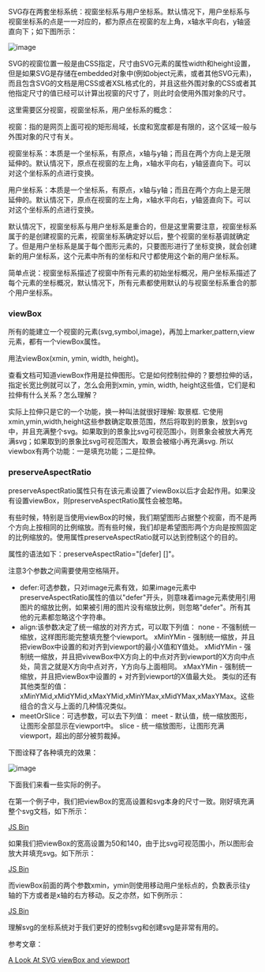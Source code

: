 SVG存在两套坐标系统：视窗坐标系与用户坐标系。默认情况下，用户坐标系与视窗坐标系的点是一一对应的，都为原点在视窗的左上角，x轴水平向右，y轴竖直向下；如下图所示： 

![image](https://developer.mozilla.org/@api/deki/files/78/=Canvas_default_grid.png)

SVG的视窗位置一般是由CSS指定，尺寸由SVG元素的属性width和height设置，但是如果SVG是存储在embedded对象中(例如object元素，或者其他SVG元素)，而且包含SVG的文档是用CSS或者XSL格式化的，并且这些外围对象的CSS或者其他指定尺寸的值已经可以计算出视窗的尺寸了，则此时会使用外围对象的尺寸。

这里需要区分视窗，视窗坐标系，用户坐标系的概念：

视窗：指的是网页上面可视的矩形局域，长度和宽度都是有限的，这个区域一般与外围对象的尺寸有关。

视窗坐标系：本质是一个坐标系，有原点，x轴与y轴；而且在两个方向上是无限延伸的。默认情况下，原点在视窗的左上角，x轴水平向右，y轴竖直向下。可以对这个坐标系的点进行变换。

用户坐标系：本质是一个坐标系，有原点，x轴与y轴；而且在两个方向上是无限延伸的。默认情况下，原点在视窗的左上角，x轴水平向右，y轴竖直向下。可以对这个坐标系的点进行变换。

默认情况下，视窗坐标系与用户坐标系是重合的，但是这里需要注意，视窗坐标系属于的是创建视窗的元素，视窗坐标系确定好以后，整个视窗的坐标基调就确定了。但是用户坐标系是属于每个图形元素的，只要图形进行了坐标变换，就会创建新的用户坐标系，这个元素中所有的坐标和尺寸都使用这个新的用户坐标系。

简单点说：视窗坐标系描述了视窗中所有元素的初始坐标概况，用户坐标系描述了每个元素的坐标概况，默认情况下，所有元素都使用默认的与视窗坐标系重合的那个用户坐标系。

### viewBox

所有的能建立一个视窗的元素(svg,symbol,image)，再加上marker,pattern,view元素，都有一个viewBox属性。

用法viewBox(xmin, ymin, width, height)。
查看文档可知道viewBox作用是拉伸图形。它是如何控制拉伸的？要想拉伸的话，指定长宽比例就可以了，怎么会用到xmin, ymin, width, height这些值，它们是和拉伸有什么关系？怎么理解？
实际上拉伸只是它的一个功能，换一种叫法就很好理解: 取景框. 它使用xmin,ymin,width,height这些参数确定取景范围，然后将取到的景象，放到svg中，并且充满整个svg。如果取到的景象比svg可视范围小，则景象会被放大再充满svg；如果取到的景象比svg可视范围大，取景会被缩小再充满svg. 所以viewbox有两个功能：一是填充功能；二是拉伸。
### preserveAspectRatio
preserveAspectRatio属性只有在该元素设置了viewBox以后才会起作用。如果没有设置viewBox，则preserveAspectRatio属性会被忽略。
有些时候，特别是当使用viewBox的时候，我们期望图形占据整个视窗，而不是两个方向上按相同的比例缩放。而有些时候，我们却是希望图形两个方向是按照固定的比例缩放的。使用属性preserveAspectRatio就可以达到控制这个的目的。

属性的语法如下：preserveAspectRatio="[defer] <align> [<meetOrSlice>]"。

注意3个参数之间需要使用空格隔开。

* defer:可选参数，只对image元素有效，如果image元素中preserveAspectRatio属性的值以"defer"开头，则意味着image元素使用引用图片的缩放比例，如果被引用的图片没有缩放比例，则忽略"defer"。所有其他的元素都忽略这个字符串。
* align:该参数决定了统一缩放的对齐方式，可以取下列值：
  none - 不强制统一缩放，这样图形能完整填充整个viewport。
  xMinYMin - 强制统一缩放，并且把viewBox中设置的<min-x>和<min-y>对齐到viewport的最小X值和Y值处。
  xMidYMin - 强制统一缩放，并且把vivewBox中X方向上的中点对齐到viewport的X方向中点处，简言之就是X方向中点对齐，Y方向与上面相同。
  xMaxYMin - 强制统一缩放，并且把viewBox中设置的<min-x> + <width>对齐到viewport的X值最大处。
  类似的还有其他类型的值：xMinYMid,xMidYMid,xMaxYMid,xMinYMax,xMidYMax,xMaxYMax。这些组合的含义与上面的几种情况类似。
* meetOrSlice：可选参数，可以去下列值：
  meet - 默认值，统一缩放图形，让图形全部显示在viewport中。
  slice - 统一缩放图形，让图形充满viewport，超出的部分被剪裁掉。
  
下图诠释了各种填充的效果：

![image](http://images.cnblogs.com/cnblogs_com/dxy1982/preserveAspectRatio.png)

下面我们来看一些实际的例子。

在第一个例子中，我们把viewBox的宽高设置和svg本身的尺寸一致。刚好填充满整个svg文档，如下所示：

<a class="jsbin-embed" href="http://jsbin.com/luhewequvoge/1/embed?html,output">JS Bin</a><script src="http://static.jsbin.com/js/embed.js"></script>

如果我们把viewBox的宽高设置为50和140，由于比svg可视范围小，所以图形会放大并填充svg。如下所示：

<a class="jsbin-embed" href="http://jsbin.com/lifenulitoge/1/embed?html,output">JS Bin</a><script src="http://static.jsbin.com/js/embed.js"></script>

而viewBox前面的两个参数xmin，ymin则使用移动用户坐标点的，负数表示往y轴的下方或者是x轴的右方移动。反之亦然，如下例所示：

<a class="jsbin-embed" href="http://jsbin.com/qawubupotili/1/embed?html,output">JS Bin</a><script src="http://static.jsbin.com/js/embed.js"></script>

理解svg的坐标系统对于我们更好的控制svg和创建svg是非常有用的。

参考文章：

[A Look At SVG viewBox and viewport](http://jonibologna.com/svg-viewbox-and-viewport/)







